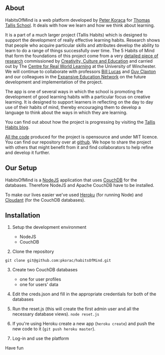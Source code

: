 ## About

HabitsOfMind is a web platform developed by [Peter Koraca](http://www.peterkoraca.com) for [Thomas Tallis School](http://www.thomastallis.co.uk/). It deals with how we learn and how we think about learning.

It is a part of a much larger project (Tallis Habits) which is designed to support the development of really effective learning habits. Research shows that people who acquire particular skills and attributes develop the ability to learn to do a range of things successfully over time. The 5 Habits of Mind that form the foundations of this project come from a very [detailed piece of research](http://www.google.com/url?q=http%3A%2F%2Fwww.creativitycultureeducation.org%2Fprogression-in-creativity-developing-new-forms-of-assessment&sa=D&sntz=1&usg=AFQjCNEaOS1AiJ5se1xfJZcJFwBPN0V79A) commissioned by [Creativity, Culture and Education](http://www.creativitycultureeducation.org/) and carried out by The [Centre for Real World Learning](http://www.winchester.ac.uk/aboutus/lifelonglearning/CentreforRealWorldLearning) at the University of Winchester. We will continue to collaborate with professors [Bill Lucas](http://www.winchester.ac.uk/about-us/centre-for-lifelong-learning/centre-for-real-world-learning/people-profiles/bill-lucas) and [Guy Claxton](http://www.guyclaxton.com/) and our colleagues in the [Expansive Education Network](http://www.expansiveeducation.net/) on the future development and implementation of the project.

The app is one of several ways in which the school is promoting the development of good learning habits with a particular focus on creative learning. It is designed to support learners in reflecting on the day to day use of their habits of mind, thereby encouraging them to develop a language to think about the ways in which they are learning.

You can find out about how the project is progressing by visiting the [Tallis Habits blog](http://tallishabits.tumblr.com/).

[All the code](https://github.com/pkorac/habitsOfMind) produced for the project is opensource and under MIT licence. You can find our repository over at [github](https://github.com/pkorac/habitsOfMind). We hope to share the project with others that might benefit from it and find collaborators to help refine and develop it further.

## Our Setup
HabitsOfMind is a [NodeJS](http://nodejs.org) application that uses [CouchDB](http://couchdb.apache.org) for the databases.
Therefore NodeJS and Apache CouchDB have to be installed.

To make our lives easier we've used [Heroku](http://www.heroku.com) (for running Node) and [Cloudant](https://cloudant.com) (for the CouchDB databases).


## Installation
1. Setup the development environment
   - NodeJS
   - CouchDB

2. Clone the repository
```
git clone git@github.com:pkorac/habitsOfMind.git
```

3. Create two CouchDB databases
   - one for user profiles
   - one for users' data

4. Edit the creds.json and fill in the appropriate credentials for both of the databases


5. Run the reset.js (this will create the first admin user and all the necessary database views).
``` node reset.js ```	

6. If you're using Heroku create a new app (`heroku create`) and push the new code to it (`git push heroku master`).


7. Log-in and use the platform


Have fun